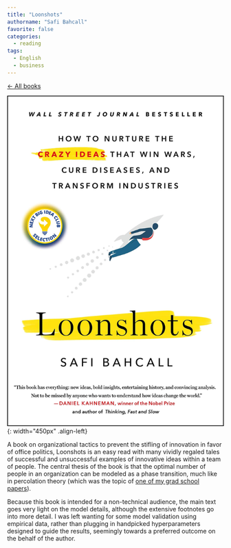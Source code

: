 ```yaml
---
title: "Loonshots"
authorname: "Safi Bahcall"
favorite: false
categories:
  - reading
tags:
  - English
  - business
---
```

<span style="color:gray">[← All books](https://www.kaito.co/reading/)</span>  

![image-left](/images/reading/loonshots.jpeg){: width="450px" .align-left} 

A book on organizational tactics to prevent the stifling of innovation in favor of office politics, Loonshots is an easy read with many vividly regaled tales of successful and unsuccessful examples of innovative ideas within a team of people. The central thesis of the book is that the optimal number of people in an organization can be modeled as a phase transition, much like in percolation theory (which was the topic of [one of my grad school papers](https://pubmed.ncbi.nlm.nih.gov/30056004/)). 

Because this book is intended for a non-technical audience, the main text goes very light on the model details, although the extensive footnotes go into more detail. I was left wanting for some model validation using empirical data, rather than plugging in handpicked hyperparameters designed to guide the results, seemingly towards a preferred outcome on the behalf of the author.